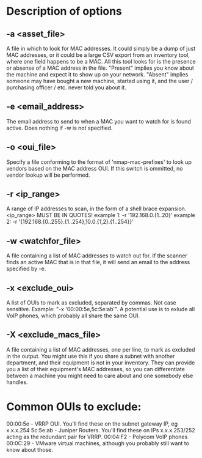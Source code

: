 # Description of options

## -a <asset_file>
A file in which to look for MAC addresses. It could simply be a dump of just MAC addresses, or it could be
a large CSV export from an inventory tool, where one field happens to be a MAC. All this tool looks for is 
the presence or absense of a MAC address in the file. "Present" implies you know about the machine and 
expect it to show up on your network. "Absent" implies someone may have bought a new machine, started using it,
and the user / purchasing officer / etc. never told you about it.

## -e <email_address>
The email address to send to when a MAC you want to watch for is found active. Does nothing if -w is not specified.

## -o <oui_file>
Specify a file conforming to the format of 'nmap-mac-prefixes' to look up vendors based on the MAC address OUI.
If this switch is ommitted, no vendor lookup will be performed. 

## -r <ip_range>
A range of IP addresses to scan, in the form of a shell brace expansion. <ip_range> MUST BE IN QUOTES!
example 1: -r '192.168.0.{1..20}'
example 2: -r '{192.168.{0..255}.{1..254},10.0.{1,2}.{1..254}}'

## -w <watchfor_file>
A file containing a list of MAC addresses to watch out for. If the scanner finds an active MAC that is in
that file, it will send an email to the address specified by -e. 

## -x <exclude_oui>
A list of OUIs to mark as excluded, separated by commas. Not case sensitive. Example: "-x '00:00:5e,5c:5e:ab'". 
A potential use is to exlude all VoIP phones, which probably all share the same OUI.

## -X <exclude_macs_file>
A file containing a list of MAC addresses, one per line, to mark as excluded in the output. You might use this
if you share a subnet with another department, and their equipment is not in your inventory. They can provide
you a list of their equipment's MAC addresses, so you can differentiate between a machine you might need to care
about and one somebody else handles.

# Common OUIs to exclude:
00:00:5e - VRRP OUI. You'll find these on the subnet gateway IP, eg x.x.x.254
5c:5e:ab - Juniper Routers. You'll find these on IPs x.x.x.253/252 acting as the redundant pair for VRRP. 
00:04:F2 - Polycom VoIP phones
00:0C:29 - VMware virtual machines, although you probably still want to know about those. 
